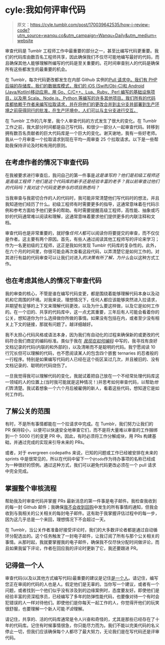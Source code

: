 # cyle:我如何评审代码

> 原文：<https://cyle.tumblr.com/post/170039642535/how-i-review-code?utm_source=wanqu.co&utm_campaign=Wanqu+Daily&utm_medium=website>

审查代码是 Tumblr 工程师工作中最重要的部分之一，甚至比编写代码更重要。我们的代码库由数百名工程师共享，因此确保我们不仅尽可能地编写最好的代码，而且确保其他人能够理解所编写的代码是至关重要的。花时间审查别人的代码是确保所有这些都发生的最重要的机会。

在 Tumblr，每次代码更改都发生在内部 Github 实例的[Pull 请求中。我们有 PHP 后端的存储库，我们的数据库模式，我们的 iOS (Swift/Obj-C)和 Android (Java/Kotlin)移动应用，用 Go、C/C++、Lua、Ruby、Perl 编写的基础设施项目，以及用 Scala、Node.js、Python 等编写的许多其他项目。我们所有的代码库都依赖于作者来编写拉取请求，并在将他们的更改合并到主分支并部署到生产环境之前获得同行的批准，在生产环境中，人们可以与主分支进行交互。](https://href.li/?https://help.github.com/articles/about-pull-requests/)

在 Tumblr 工作的几年里，我个人审查代码的方式发生了很大的变化。在 Tumblr 工作之前，我大部分时间都是自己写代码，和很少一部分人一起审查代码。转移到拥有数百名贡献者的巨大代码库是一个巨大的变化。谢天谢地，我有一些好老师。我从一个月审查一个拉取请求到现在平均一周审查 25 个拉取请求。以下是一些帮助我保持评论及时和有用的原则。

## 在考虑作者的情况下审查代码

在我被要求进行审查后，我问自己的第一件事是*这是谁写的？他们是初级工程师还是高级工程师？他们是这个代码库的新手还是经验丰富的老手？我以前审查过他们的代码吗？我对这个代码变更参与的项目熟悉吗？*

当我审查与我密切合作的人的代码时，我可能非常清楚他们写代码时的想法，并且我知道他们经历了什么。初级工程师有时需要更多的指导，这通常意味着在代码示例和参考方面给予他们更多的帮助。有时需要提醒高级工程师，高性能、抽象或巧妙的代码通常难以阅读和理解，这通常意味着要求他们提供更多的内联注释和文档。

审查代码也是非常重要的，就好像*任何人*都可以阅读你将要提交的审查，而不仅仅是作者。这主要有两个原因。首先，有些人通过阅读其他工程师写的评论来学习；作为一名更初级的工程师，这正是我如何发现 Tumblr 代码库的复杂性的。此外，在六个月的时间里，你很可能会再次查看这段代码，以弄清楚它是如何工作的。对其进行有益的代码审查可以让我们对进入*的决策有所了解，为什么*会以这种方式工作。

## 也在考虑其他人的情况下审查代码

我的审查的核心，不管是谁在编写代码变更，都是围绕着能够理解代码本身以及动机和它周围的环境。对我来说，理想情况下，任何人都应该能够突然进入拉请求，并期望有足够的上下文来理解代码更改，以及为什么要这样做，以及它是如何工作的。在一个旧的、共享的代码库中，这一点尤其重要，三年后有人可能会看着你的公关，想知道你为什么选择做你所做的事情。如果没有包括在内，或者至少没有相关上下文的链接，那就有问题了。越详细越好。

我不太担心代码风格或语法本身，因为我们有自动化的过程来确保新的或更改的代码符合我们商定的编码标准。类似于我在 [*我现在如何编码*](https://engineering.tumblr.com/post/156934724082/how-i-code-now) 中写的，我寻找有良好文档记录的代码(内联的和外部的)，以及清晰而不是聪明的代码。我宁愿阅读 10 行冗长但可以理解的代码，也不愿阅读某人的包含四个嵌套 ternaries 的忍者般的一行程序。特别是如果编写代码的人已经在这个街区呆过几次，并且被旧的、没有文档记录的、聪明的代码烧伤了。

一旦我觉得我可以理解代码的变化，我就试着把自己放在一个不经常处理代码库这一领域的人的位置上(当时我可能就是这种情况！)并思考如何审查代码，以帮助*他们*弄清楚。我试着想象一个六个月后被雇佣的新人，看着这些代码，想知道它是如何工作的。

## 了解公关的范围

有时，不是所有事情都能在一个拉请求中完成。在 Tumblr，我们努力让我们的 PR 保持较小，以便可以快速安全地审查它们，而不是将大量难以审查的工作捆绑到一个 5000 行的变更 PR 中。因此，有时必须将工作分解成块，用 PRs 构建基础，并通过完成的实现来引导未来的 PRs。

或者，对于 evergreen codepaths 来说，已知的问题或工作已经被安排在未来的 sprints 中是很常见的，所以在代码中留下一个`@todo`作为待办事项的名称已经成为一种很好的惯例。通过这种方式，我们可以避免代码更改必须在一个 pull 请求中完全完成。

## 掌握整个审核流程

帮助我及时审查代码并掌握 PRs 最新消息的第一件事是电子邮件。我检查我收到的每一封 Github 邮件；我确保[我不会收到回购](https://href.li/?https://help.github.com/articles/choosing-the-types-of-notifications-you-receive/)中发生的所有事情的通知，但我会收到与我相关的公关相关的每封电子邮件。这有助于我掌握评估过程中的每一步，因为这几乎总是一个来回，理想情况下不会超过一天。

在 Tumblr，当公关作者准备好接受评论时，我们的大多数评论者都是通过自动循环分配选出的。这个任务触发了一封电子邮件，让我订阅了所有与那个公关相关的事情。从那时起，我就要掌握我的电子邮件，确保我不仅尽快分配时间做评论，而且如果我留下评论，作者在回应我的评论时更新了它，我还要跟进 PR。

## 记得做一个人

审查代码(以及以其他方式编写代码)最重要的建议是记住[是一个人](https://href.li/?https://mtlynch.io/human-code-reviews-1/)。请记住，编写您正在审阅的代码的人也是人。假定他们是无辜的。当你写一个建议，或者有一个问题，或者找到一个他们似乎没有涉及到的边缘案例时，态度要友好。即使他们是经验丰富的资深程序员，已经编写了多年的防弹性能代码，也要像对待一个有时会犯错误的人一样对待他们。即使他们是你每天一起工作的人，你觉得开他们的玩笑很舒服，也要理解一个新人可能*不会*理解。

请记住，共享的、活的代码库通常是令人兴奋和奇怪的，尤其是那些已经存在了十年的代码库。记住有时候事情很急，你只能尽力而为。我们不能以完美代码的名义停止一切，但我们应该确保每个人都尽了最大努力，无论我们是在写代码还是评审代码。